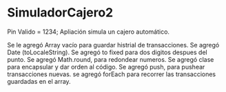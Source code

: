 # SimuladorCajero2

Pin Valido = 1234; Apliación simula un cajero automático.

Se le agregó Array vacío para guardar histrial de transacciones.
Se agregó Date (toLocaleString).
Se agregó to fixed para dos digitos despues del punto.
Se agregó Math.round, para redondear numeros.
Se agregó clase para encapsular y dar orden al código.
Se agregó push, para pushear transacciones nuevas.
se agregó forEach para recorrer las transacciones guardadas en el array.

